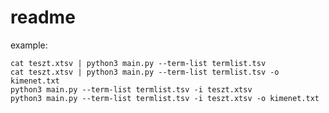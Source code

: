 # readme

example:

    cat teszt.xtsv | python3 main.py --term-list termlist.tsv
    cat teszt.xtsv | python3 main.py --term-list termlist.tsv -o kimenet.txt
    python3 main.py --term-list termlist.tsv -i teszt.xtsv
    python3 main.py --term-list termlist.tsv -i teszt.xtsv -o kimenet.txt
